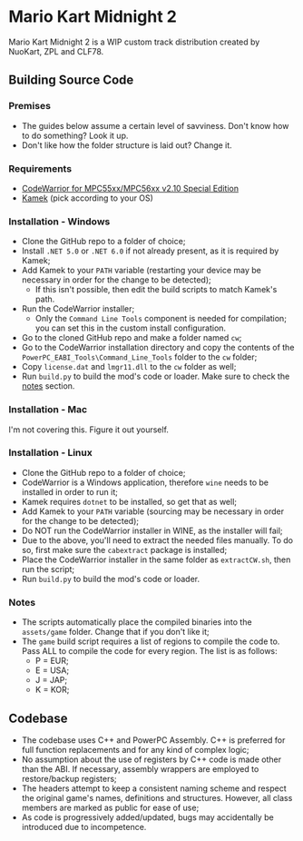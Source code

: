 # Mario Kart Midnight 2
Mario Kart Midnight 2 is a WIP custom track distribution created by NuoKart, ZPL and CLF78.

## Building Source Code

### Premises
* The guides below assume a certain level of savviness. Don't know how to do something? Look it up.
* Don't like how the folder structure is laid out? Change it.

### Requirements
- [CodeWarrior for MPC55xx/MPC56xx v2.10 Special Edition](https://nxp.com/lgfiles/devsuites/PowerPC/CW55xx_v2_10_SE.exe)
- [Kamek](https://github.com/Treeki/Kamek/releases) (pick according to your OS)

### Installation - Windows
* Clone the GitHub repo to a folder of choice;
* Install `.NET 5.0` or `.NET 6.0` if not already present, as it is required by Kamek;
* Add Kamek to your `PATH` variable (restarting your device may be necessary in order for the change to be detected);
    - If this isn't possible, then edit the build scripts to match Kamek's path.
* Run the CodeWarrior installer;
    - Only the `Command Line Tools` component is needed for compilation; you can set this in the custom install configuration.
* Go to the cloned GitHub repo and make a folder named `cw`;
* Go to the CodeWarrior installation directory and copy the contents of the `PowerPC_EABI_Tools\Command_Line_Tools` folder to the `cw` folder;
* Copy `license.dat` and `lmgr11.dll` to the `cw` folder as well;
* Run `build.py` to build the mod's code or loader. Make sure to check the [notes](#Notes) section.

### Installation - Mac
I'm not covering this. Figure it out yourself.

### Installation - Linux
* Clone the GitHub repo to a folder of choice;
* CodeWarrior is a Windows application, therefore `wine` needs to be installed in order to run it;
* Kamek requires `dotnet` to be installed, so get that as well;
* Add Kamek to your `PATH` variable (sourcing may be necessary in order for the change to be detected);
* Do NOT run the CodeWarrior installer in WINE, as the installer will fail;
* Due to the above, you'll need to extract the needed files manually. To do so, first make sure the `cabextract` package is installed;
* Place the CodeWarrior installer in the same folder as `extractCW.sh`, then run the script;
* Run `build.py` to build the mod's code or loader.

### Notes
* The scripts automatically place the compiled binaries into the `assets/game` folder. Change that if you don't like it;
* The `game` build script requires a list of regions to compile the code to. Pass ALL to compile the code for every region. The list is as follows:
    - P = EUR;
    - E = USA;
    - J = JAP;
    - K = KOR;

## Codebase
- The codebase uses C++ and PowerPC Assembly. C++ is preferred for full function replacements and for any kind of complex logic;
- No assumption about the use of registers by C++ code is made other than the ABI. If necessary, assembly wrappers are employed to restore/backup registers;
- The headers attempt to keep a consistent naming scheme and respect the original game's names, definitions and structures. However, all class members are marked as public for ease of use;
- As code is progressively added/updated, bugs may accidentally be introduced due to incompetence.
